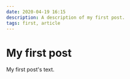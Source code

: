 ```yaml
---
date: 2020-04-19 16:15
description: A description of my first post.
tags: first, article
---
```

# My first post

My first post's text.